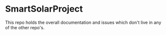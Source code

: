 # SmartSolarProject
This repo holds the overall documentation and issues which don't live in any of the other repo's.
